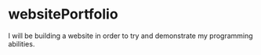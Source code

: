 # websitePortfolio
I will be building a website in order to try and demonstrate my programming abilities.